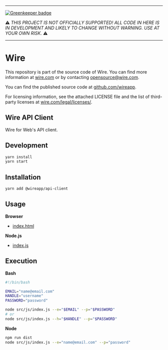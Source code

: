 -----

[![Greenkeeper badge](https://badges.greenkeeper.io/wireapp/wire-web-api-client.svg)](https://greenkeeper.io/)

:warning: *THIS PROJECT IS NOT OFFICIALLY SUPPORTED! ALL CODE IN HERE IS
IN DEVELOPMENT AND LIKELY TO CHANGE WITHOUT WARNING. USE AT YOUR OWN
RISK.* :warning:

-----

# Wire

This repository is part of the source code of Wire. You can find more information at [wire.com](https://wire.com) or by contacting opensource@wire.com.

You can find the published source code at [github.com/wireapp](https://github.com/wireapp).

For licensing information, see the attached LICENSE file and the list of third-party licenses at [wire.com/legal/licenses/](https://wire.com/legal/licenses/).

## Wire API Client

Wire for Web's API client.

## Development

```bash
yarn install
yarn start
```

## Installation

```bash
yarn add @wireapp/api-client
```

## Usage

**Browser**

- [index.html](./src/js/demo.js)

**Node.js**

- [index.js](./src/js/index.js)

## Execution

**Bash**

```bash
#!/bin/bash

EMAIL="name@email.com"
HANDLE="username"
PASSWORD="password"

node src/js/index.js --e="$EMAIL" --p="$PASSWORD"
# or
node src/js/index.js --h="$HANDLE" --p="$PASSWORD"
```

**Node**

```bash
npm run dist
node src/js/index.js --e="name@email.com" --p="password"
```

